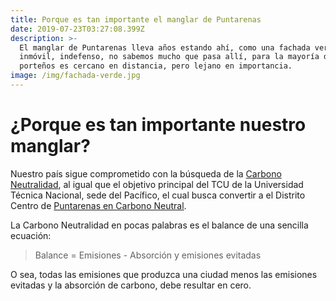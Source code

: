 ```yaml
---
title: Porque es tan importante el manglar de Puntarenas
date: 2019-07-23T03:27:08.399Z
description: >-
  El manglar de Puntarenas lleva años estando ahí, como una fachada verde,
  inmóvil, indefenso, no sabemos mucho que pasa allí, para la mayoría de
  porteños es cercano en distancia, pero lejano en importancia.
image: /img/fachada-verde.jpg
---
```

# ¿Porque es tan importante nuestro manglar?

Nuestro país sigue comprometido con la búsqueda de la [Carbono Neutralidad](https://presidencia.go.cr/comunicados/2016/09/meta-de-carbono-neutralidad-para-el-2021-se-mantiene-y-fortalece/), al igual que el objetivo principal del TCU de la Universidad Técnica Nacional, sede del Pacífico, el cual busca convertir a el Distrito Centro de [Puntarenas en Carbono Neutral](https://www.utn.ac.cr/sites/default/files/TCU-103%20Ciudad%20de%20Puntarenas%20hacia%20la%20Carbono%20Neutralidad.pdf). 

La Carbono Neutralidad en pocas palabras es el balance de una sencilla ecuación:

> Balance = Emisiones - Absorción y emisiones evitadas

O sea, todas las emisiones que produzca una ciudad menos las emisiones evitadas y la absorción de carbono, debe resultar en cero.
